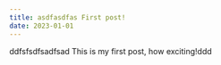 ```yaml
---
title: asdfasdfas First post!
date: 2023-01-01
---
```


ddfsfsdfsadfsad
This is my first post, how exciting!ddd